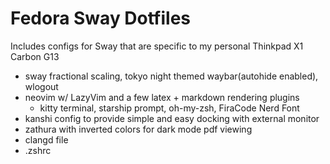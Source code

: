 # Fedora Sway Dotfiles

Includes configs for Sway that are specific to my personal Thinkpad X1 Carbon G13

- sway fractional scaling, tokyo night themed waybar(autohide enabled), wlogout
- neovim w/ LazyVim and a few latex + markdown rendering plugins
  - kitty terminal, starship prompt, oh-my-zsh, FiraCode Nerd Font
- kanshi config to provide simple and easy docking with external monitor
- zathura with inverted colors for dark mode pdf viewing
- clangd file
- .zshrc
